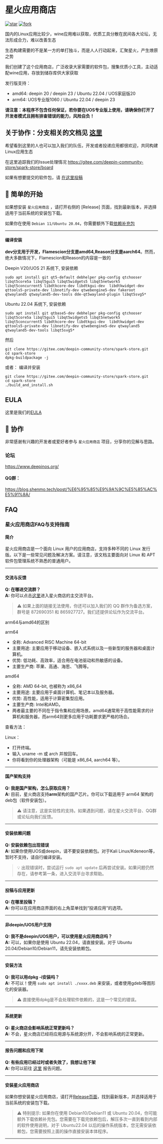 #  星火应用商店
[![star](https://gitee.com/deepin-community-store/spark-store/badge/star.svg?theme=gvp)](https://gitee.com/deepin-community-store/spark-store/stargazers)  [![fork](https://gitee.com/deepin-community-store/spark-store/badge/fork.svg?theme=gvp)](https://gitee.com/deepin-community-store/spark-store/members)



国内的Linux应用比较少，wine应用难以获取，优质工具分散在民间各大论坛，无法形成合力，难以改善生态

生态构建需要的不是某一方的单打独斗，而是人人行动起来，汇聚星火，产生燎原之势

我们创建了这个应用商店，广泛收录大家需要的软件包，搜集优质小工具，主动适配wine应用，存放到储存库供大家获取

发行版支持：

* amd64: deepin 20 / deepin 23 / Ubuntu 22.04 / UOS家庭版20
* arm64: UOS专业版1060 / Ubuntu 22.04 / deepin 23

 **请注意：本程序不包含任何保证，若你要在UOS专业版上使用，请确保你打开了开发者模式且拥有排查错误的能力，风险自负！** 

## 关于协作：分支相关的文档见 [这里](https://deepin-community-store.gitee.io/spark-wiki/#/Dev/Spark-Store-Git-Repo)


希望看到这里的人也可以加入我们的队伍，开发或者投递应用都很欢迎，共同构建Linux应用生态

在这里追踪我们的Issue处理情况 https://gitee.com/deepin-community-store/spark-store/board

如果有想要提交的软件包，请 [在这里投稿](https://upload.deepinos.org/index)


## 🙌 简单的开始

如果想安装 `星火应用商店` ，请打开右侧的 [Release] 页面，找到最新版本，并选择适用于当前系统的安装包下载。

如果你在使用 `Debian 11/Ubuntu 20.04`，你需要额外下载[依赖补充包](https://zunyun01.store.deepinos.org.cn/spark-store-dependencies-kylin.zip)

---
#### 编译安装

 **dev分支用于开发，Flamescion分支是amd64,Reason分支是aarch64**。然而，绝大多数情况下，Flamescion和Reason的内容是一致的

Deepin V20/UOS 21 系统下, 安装依赖

```shell
sudo apt install git qt5-default debhelper pkg-config qtchooser libqt5core5a libqt5gui5 libqt5widgets5 libqt5network5 libqt5concurrent5 libdtkcore-dev libdtkgui-dev  libdtkwidget-dev qttools5-private-dev libnotify-dev qtwebengine5-dev fakeroot qtwayland5 qtwayland5-dev-tools dde-qt5wayland-plugin libqt5svg5*

```

Ubuntu 22.04 系统下, 安装依赖
```shell
sudo apt install git qtbase5-dev debhelper pkg-config qtchooser libqt5core5a libqt5gui5 libqt5widgets5 libqt5network5 libqt5concurrent5 libdtkcore-dev libdtkgui-dev  libdtkwidget-dev qttools5-private-dev libnotify-dev qtwebengine5-dev qtwayland5 qtwayland5-dev-tools libqt5svg5*

```

然后
```shell
git clone https://gitee.com/deepin-community-store/spark-store.git
cd spark-store
dpkg-buildpackage -j
```

或者： 编译并安装
```shell
git clone https://gitee.com/deepin-community-store/spark-store.git
cd spark-store
./build_and_install.sh
```

## EULA

这里是我们的[EULA](https://mzh.moegirl.org.cn/%E4%BC%98%E8%8F%88%C2%B7%E5%8A%B3%E4%BC%A6%E6%96%AF)


## 🚀 协作

非常感谢有兴趣的开发者或爱好者参与 `星火应用商店` 项目，分享你的见解与思路。

### 论坛

https://www.deepinos.org/

#### QQ群：

https://blog.shenmo.tech/post/%E6%95%85%E9%9A%9C%E5%85%AC%E5%91%8A/


## FAQ
### 星火应用商店FAQ与支持指南

#### 简介
星火应用商店是一个面向 Linux 用户的应用商店，支持多种不同的 Linux 发行版。以下是一些常见问题及解决方案。请注意，该文档主要面向对 Linux 和 APT 软件包管理系统不熟悉的普通用户。

---

#### 交流与反馈
**Q: 在哪进交流群？**  
**A:** 你可以点击[这里](https://www.deepinos.org/)进入星火商店的主交流平台。  
> ⚠️ 如果上面的链接无法使用，你还可以加入我们的 QQ 群作为备选方案，群号是 872690351 和 865927727。我们还提供论坛作为交流平台。

arm64与amd64的区别

arm64

* 全称: Advanced RISC Machine 64-bit
* 主要用途: 主要应用于移动设备、嵌入式系统以及一些新型的服务器和桌面计算机。
* 优势: 低功耗、高效率，适合用在电池驱动和热敏感的设备。
* 主要生产商: 苹果、高通、海思、飞腾等。

amd64

* 全称: AMD 64-bit, 也被称为 x86_64
* 主要用途: 主要应用于桌面计算机、笔记本以及服务器。
* 优势: 高性能，适用于计算密集型应用。
* 主要生产商: Intel和AMD。
* 两者最主要的不同在于指令集和应用场景。amd64通常用于高性能需求的计算机和服务器，而arm64则更多应用于功耗要求更严格的场合。

查看方法：

Linux：

- 打开终端。
- 输入 uname -m 或 arch 并按回车。
- 你将看到你的处理器架构（可能是 x86_64, aarch64 等）。
---

#### 国产架构支持
**Q: 我是国产架构，怎么获取应用？**  
**A:** 目前，星火商店支持**arm**架构的国产芯片。你可以下载适用于 arm64 架构的deb包（软件安装包）。  
> ⚠️ 请注意，这是实验性的支持。如果遇到问题，请在星火交流平台、QQ群或论坛向我们反馈。

---

#### 安装依赖问题
**Q: 安装依赖包出现错误**  
**A:** 如果你使用UOS或deepin，请不要安装依赖包。对于Kali Linux/Kdeneon等，暂时不支持，请自行编译安装。  
> 💡 出现错误时，尝试运行 `sudo apt update` 后再尝试安装。如果问题仍然存在，请参考第一条，进入交流平台寻求帮助。

---

#### 投稿与应用更新
**Q: 在哪里投稿？**  
**A:** 你可以在应用商店界面的右上角菜单找到“投递应用”的选项。

---

#### 非deepin/UOS用户支持
**Q: 我不是deepin/UOS用户，可以使用星火应用商店吗？**  
**A:** 可以，如果你是使用 Ubuntu 22.04，请直接安装。对于 Ubuntu 20.04/Debian10/Debian11，请先安装依赖包。

---

#### 安装方法
**Q: 我可以用dpkg -i安装吗？**  
**A:** 不可以！使用 `sudo apt install ./xxxx.deb` 来安装，或者使用gdebi等图形化的安装器。  
> ⚠️ 直接使用dpkg是不会处理软件依赖的，这是一个常见的错误。

---

#### 系统更新
**Q: 星火商店会影响系统正常更新吗？**  
**A:** 不会，星火商店已经将应用源与系统源分开，不会影响系统的正常更新。

---

#### 报告问题和应用下架
**Q: 有些应用已经过时或者失效了，我想让他下架**  
**A:** 你可以前往 [这里](https://gitee.com/deepin-community-store/software_-issue) 报告问题。

---

#### 安装星火应用商店
如果你想安装星火应用商店，请打开[Release页面](https://gitee.com/deepin-community-store/spark-store/releases)，找到最新版本，并选择适用于当前系统的安装包下载。

> ⚠️ 特别提示: 如果你在使用 Debian10/Debian11 或 Ubuntu 20.04，你可能额外下载依赖补充包。您需要在下载完依赖包后，解压多次一直到看到内部的软件使用说明，对于 Ubuntu22.04 以后的操作系统版本，您无需安装依赖包，您需要按照上面的操作直接安装本体程序。

---


